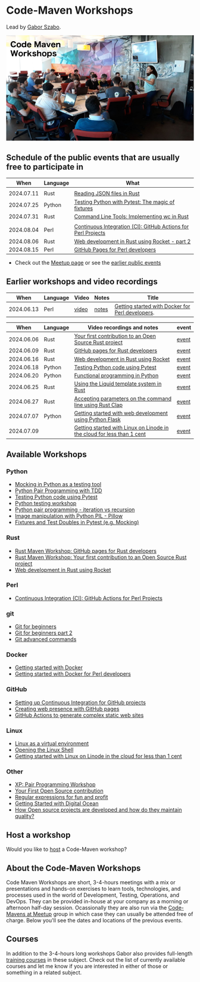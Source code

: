# Code-Maven Workshops

Lead by [Gabor Szabo](https://www.linkedin.com/in/szabgab/).

![Code-Maven Workshops](img/code-maven-workshops-800x450.png)

## Schedule of the public events that are usually free to participate in

| When       | Language   | What |
| ---------- | ---------- | ---- |
|            |            | |
| 2024.07.11 | Rust       | [Reading JSON files in Rust](https://www.meetup.com/code-mavens/events/301636580/) |
| 2024.07.25 | Python     | [Testing Python with Pytest: The magic of fixtures](https://www.meetup.com/code-mavens/events/301810834/) |
| 2024.07.31 | Rust       | [Command Line Tools: Implementing wc in Rust](https://www.meetup.com/code-mavens/events/302151487/) |
|            |            | |
| 2024.08.04 | Perl       | [Continuous Integration (CI): GitHub Actions for Perl Projects](https://www.meetup.com/code-mavens/events/301413566/) |
| 2024.08.06 | Rust       | [Web development in Rust using Rocket - part 2](https://www.meetup.com/code-mavens/events/301736709/) |
| 2024.08.15 | Perl       | [GitHub Pages for Perl developers](https://www.meetup.com/code-mavens/events/301871765/) |

* Check out the [Meetup page](https://www.meetup.com/code-mavens/) or see the [earlier public events](history)

## Earlier workshops and video recordings

| When       | Language   | Video | Notes | Title |
| ---------- | ---------- | ----  | ----- | ----- |
| 2024.06.13 | Perl       | [video](https://youtu.be/mh9kx-Swx74)  | [notes](getting-started-with-docker-for-perl-developers)        | [Getting started with Docker for Perl developers](https://www.meetup.com/code-mavens/events/301268306/).        |

| When       | Language   | Video recordings and notes                                                                                                                       |  event                                                        |
| ---------- | ---------- | ------------------------------------------------------------------------------------------------------------------------------------------------ | ------------------------------------------------------------- |
| 2024.06.06 | Rust       | [Your first contribution to an Open Source Rust project](https://rust.code-maven.com/your-first-contribution-to-an-open-source-rust-project)     | [event](https://www.meetup.com/code-mavens/events/301156302/) |
| 2024.06.09 | Rust       | [GitHub pages for Rust developers](https://rust.code-maven.com/github-pages-for-rust-developers)                                                 | [event](https://www.meetup.com/code-mavens/events/301215326/) |
| 2024.06.16 | Rust       | [Web development in Rust using Rocket](https://rust.code-maven.com/web-development-in-rust-using-rocket)                                         | [event](https://www.meetup.com/code-mavens/events/301294669/) |
| 2024.06.18 | Python     | [Testing Python code using Pytest](https://python.code-maven.com/testing-python-code-with-pytest)                                                | [event](https://www.meetup.com/code-mavens/events/301363070/) |
| 2024.06.20 | Python     | [Functional programming in Python](https://python.code-maven.com/functional-programming-in-python)                                               | [event](https://www.meetup.com/code-mavens/events/301395323/) |
| 2024.06.25 | Rust       | [Using the Liquid template system in Rust](https://rust.code-maven.com/using-the-liquid-template-system-in-rust)                                 | [event](https://www.meetup.com/code-mavens/events/301487547/) |
| 2024.06.27 | Rust       | [Accepting parameters on the command line using Rust Clap](https://rust.code-maven.com/accepting-parameters-on-the-command-line-using-rust-clap) | [event](https://www.meetup.com/code-mavens/events/301506015/) |
| 2024.07.07 | Python     | [Getting started with web development using Python Flask](https://python.code-maven.com/getting-started-with-web-development-using-python-flask) | [event](https://www.meetup.com/code-mavens/events/301574483/) |
| 2024.07.09 |            | [Getting started with Linux on Linode in the cloud for less than 1 cent](https://python.code-maven.com/getting-started-with-linux-on-linode)     | [event](https://www.meetup.com/code-mavens/events/301812560/) |


## Available Workshops

### Python

* [Mocking in Python as a testing tool](mocking-in-python-as-a-testing-tool)
* [Python Pair Programming with TDD](python-pair-programming-with-tdd)
* [Testing Python code using Pytest](testing-python-code-using-pytest)
* [Python testing workshop](python-testing)
* [Python pair programming - iteration vs recursion](python-iteration-vs-recursion)
* [Image manipulation with Python PIL - Pillow](image-manipulation-with-python-pil-pillow)
* [Fixtures and Test Doubles in Pytest (e.g. Mocking)](fixtures-and-test-doubles-in-python)

### Rust

* [Rust Maven Workshop: GitHub pages for Rust developers](github-pages-for-rust-developers)
* [Rust Maven Workshop: Your first contribution to an Open Source Rust project](your-first-contribution-to-an-open-source-rust-project)
* [Web development in Rust using Rocket](web-development-in-rust-using-rocket)

### Perl

* [Continuous Integration (CI): GitHub Actions for Perl Projects](github-actions-for-perl-projects)

### git

* [Git for beginners](git-for-beginners-part-1)
* [Git for beginners part 2](git-for-beginners-part-2)
* [Git advanced commands](git-advanced-commands)


### Docker

* [Getting started with Docker](getting-started-with-docker)
* [Getting started with Docker for Perl developers](getting-started-with-docker-for-perl-developers)

### GitHub

* [Setting up Continuous Integration for GitHub projects](setting-up-continuous-integration-for-github-projects)
* [Creating web presence with GitHub pages](creating-web-presence-with-github-pages)
* [GitHub Actions to generate complex static web sites](github-actions-to-generate-complex-static-web-sites)

### Linux

* [Linux as a virtual environment](linux-as-a-virtual-environment)
* [Opening the Linux Shell](opening-the-linux-shell)
* [Getting started with Linux on Linode in the cloud for less than 1 cent](getting-started-with-linux-on-linode-in-the-cloud)

### Other

* [XP: Pair Programming Workshop](xp-pair-programming-workshop-1)
* [Your First Open Source contribution](your-first-open-source-contribution)
* [Regular expressions for fun and profit](regexes-intro)
* [Getting Started with Digital Ocean](getting-started-with-digital-ocean)
* [How Open source projects are developed and how do they maintain quality?](open-source-quality-assurance)


## Host a workshop

Would you like to [host](host) a Code-Maven workshop?

## About the Code-Maven Workshops

Code Maven Workshops are short, 3-4-hours meetings with a mix or presentations and hands-on exercises to learn tools, technologies, and processes used in the world of Development,
Testing, Operations, and DevOps. They can be provided in-house at your company as a morning or afternoon half-day session.
Ocassionally they are also run via the [Code-Mavens at Meetup](https://www.meetup.com/Code-Mavens/)  group in which case they can usually be attended free of charge. Below you'll see the dates
and locations of the previous events.

## Courses

In addition to the 3-4-hours long workshops Gabor also provides full-length [training courses](https://hostlocal.com/) in these
subject. Check out the list of currently available courses and let me know if you are interested in either of those or
something in a related subject.


